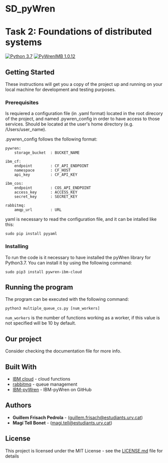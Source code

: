 # SD_pyWren

# Task 2: Foundations of distributed systems
[![Python 3.7](https://img.shields.io/badge/python-3.6%20%7C%203.7-blue.svg)](https://www.python.org/downloads/release/python-370/)
[![PyWrenIMB 1.0.12](https://img.shields.io/badge/pywren--ibm--cloud-v1.0.12-blue.svg)](https://github.com/pywren/pywren-ibm-cloud)

## Getting Started
These instructions will get you a copy of the project up and running on your local machine for development and testing purposes.

### Prerequisites

Is requiered a configuration file (in .yaml format) located in the root direcory of the project, and named .pywren_config in order to have access to those services. Should be located at the user's home directory (e.g. /Users/user_name).

.pywren_config follows the following format:

```
pywren:
    storage_bucket  : BUCKET_NAME
    
ibm_cf:
    endpoint        : CF_API_ENDPOINT
    namespace       : CF_HOST
    api_key         : CF_API_KEY

ibm_cos:
    endpoint        : COS_API_ENDPOINT
    access_key      : ACCESS_KEY
    secret_key      : SECRET_KEY

rabbitmq:
    amqp_url        : URL
```

yaml is necessary to read the configuration file, and it can be intalled like this:

```
sudo pip install pyyaml
```


### Installing

To run the code is it necessary to have installed the pyWren library for Python3.7. You can install it by using the following command:

```
sudo pip3 install pywren-ibm-cloud
```

## Running the program

The program can be executed with the following command:
    
```
python3 multiple_queue_cs.py [num_workers]
```
```num_workers``` is the number of functions working as a worker, if this value is not specified will be 10 by default.

## Our project

Consider checking the documentation file for more info.

## Built With

* [IBM cloud](https://www.ibm.com/uk-en/cloud) - cloud functions
* [rabbitmq](https://www.rabbitmq.com) - queue management
* [IBM-pyWren](https://github.com/pywren-ibm-cloud) - IBM-pyWren on GitHub

## Authors

* **Guillem Frisach Pedrola** - (guillem.frisach@estudiants.urv.cat)
* **Magí Tell Bonet** - (magi.tell@estudiants.urv.cat)

## License

This project is licensed under the MIT License - see the [LICENSE.md](LICENSE.md) file for details
